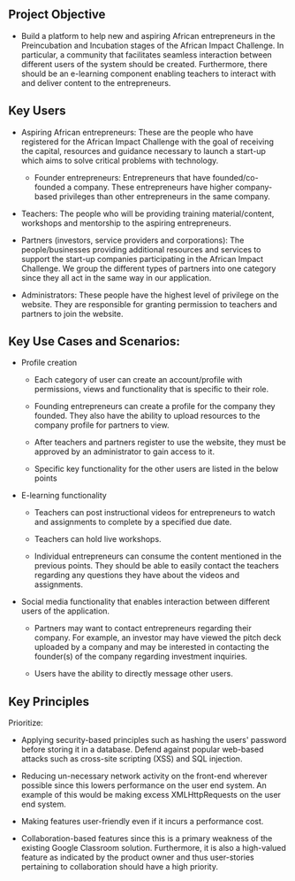 ## Project Objective

  
- Build a platform to help new and aspiring African entrepreneurs in the Preincubation and Incubation stages of the African Impact Challenge. In particular, a community that facilitates seamless interaction between different users of the system should be created. Furthermore, there should be an e-learning component enabling teachers to interact with and deliver content to the entrepreneurs.


## Key Users

- Aspiring African entrepreneurs: These are the people who have registered for the African Impact Challenge with the goal of receiving the capital, resources and guidance necessary to launch a start-up which aims to solve critical problems with technology.

  - Founder entrepreneurs: Entrepreneurs that have founded/co-founded a company. These entrepreneurs have higher company-based privileges than other entrepreneurs in the same company.

- Teachers: The people who will be providing training material/content, workshops and mentorship to the aspiring entrepreneurs.

- Partners (investors, service providers and corporations): The people/businesses providing additional resources and services to support the start-up companies participating in the African Impact Challenge. We group the different types of partners into one category since they all act in the same way in our application.

- Administrators: These people have the highest level of privilege on the website. They are responsible for granting permission to teachers and partners to join the website.



## Key Use Cases and Scenarios:


- Profile creation
	-    Each category of user can create an account/profile with permissions, views and functionality that is specific to their role.
    
	-   Founding entrepreneurs can create a profile for the company they founded. They also have the ability to upload resources to the company profile for partners to view.
    
	-   After teachers and partners register to use the website, they must be approved by an administrator to gain access to it.
    
	-   Specific key functionality for the other users are listed in the below points

- E-learning functionality
   
	-   Teachers can post instructional videos for entrepreneurs to watch and assignments to complete by a specified due date.
	    
	-   Teachers can hold live workshops.
	    
	-   Individual entrepreneurs can consume the content mentioned in the previous points. They should be able to easily contact the teachers regarding any questions they have about the videos and assignments.

- Social media functionality that enables interaction between different users of the application.
    
	-   Partners may want to contact entrepreneurs regarding their company. For example, an investor may have viewed the pitch deck uploaded by a company and may be interested in contacting the founder(s) of the company regarding investment inquiries.
    
	-   Users have the ability to directly message other users.



## Key Principles

Prioritize:

-  Applying security-based principles such as hashing the users' password before storing it in a database. Defend against popular web-based attacks such as cross-site scripting (XSS) and SQL injection. 

-  Reducing un-necessary network activity on the front-end wherever possible since this lowers performance on the user end system. An example of this would be making excess XMLHttpRequests on the user end system. 
    
-   Making features user-friendly even if it incurs a performance cost.
    
-   Collaboration-based features since this is a primary weakness of the existing Google Classroom solution. Furthermore, it is also a high-valued feature as indicated by the product owner and thus user-stories pertaining to collaboration should have a high priority.
